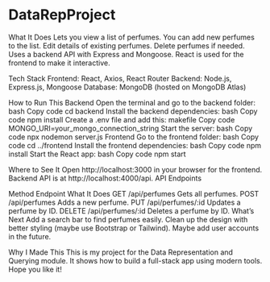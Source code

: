 # DataRepProject

What It Does
Lets you view a list of perfumes.
You can add new perfumes to the list.
Edit details of existing perfumes.
Delete perfumes if needed.
Uses a backend API with Express and Mongoose.
React is used for the frontend to make it interactive.


Tech Stack
Frontend: React, Axios, React Router
Backend: Node.js, Express.js, Mongoose
Database: MongoDB (hosted on MongoDB Atlas)

How to Run This
Backend
Open the terminal and go to the backend folder:
bash
Copy code
cd backend
Install the backend dependencies:
bash
Copy code
npm install
Create a .env file and add this:
makefile
Copy code
MONGO_URI=your_mongo_connection_string
Start the server:
bash
Copy code
npx nodemon server.js
Frontend
Go to the frontend folder:
bash
Copy code
cd ../frontend
Install the frontend dependencies:
bash
Copy code
npm install
Start the React app:
bash
Copy code
npm start


Where to See It
Open http://localhost:3000 in your browser for the frontend.
Backend API is at http://localhost:4000/api.
API Endpoints


Method	Endpoint	What It Does
GET	/api/perfumes	Gets all perfumes.
POST	/api/perfumes	Adds a new perfume.
PUT	/api/perfumes/:id	Updates a perfume by ID.
DELETE	/api/perfumes/:id	Deletes a perfume by ID.
What’s Next
Add a search bar to find perfumes easily.
Clean up the design with better styling (maybe use Bootstrap or Tailwind).
Maybe add user accounts in the future.


Why I Made This
This is my project for the Data Representation and Querying module. It shows how to build a full-stack app using modern tools. Hope you like it!

